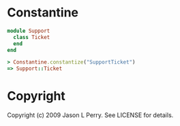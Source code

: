 # Constantine

``` ruby
module Support
  class Ticket
  end
end

> Constantine.constantize("SupportTicket")
=> Support::Ticket 
```

# Copyright

Copyright (c) 2009 Jason L Perry. See LICENSE for details.
